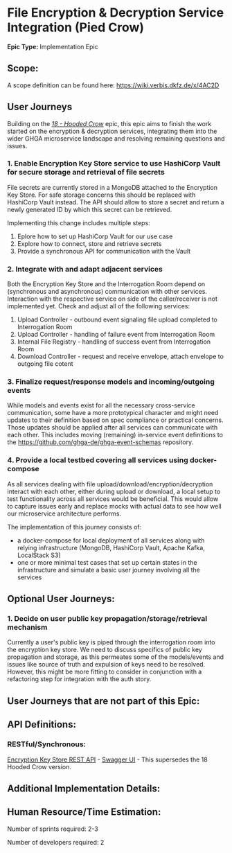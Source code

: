 # File Encryption & Decryption Service Integration (Pied Crow)
**Epic Type:** Implementation Epic


## Scope:
A scope definition can be found here: https://wiki.verbis.dkfz.de/x/4AC2D
## User Journeys

Building on the [*18 - Hooded Crow*](../18-hooded-crow/technical_specification.md) epic, this epic aims to finish the work started on the encryption & decryption services, integrating them into the wider GHGA microservice landscape and resolving remaining questions and issues.

### 1. Enable Encryption Key Store service to use HashiCorp Vault for secure storage and retrieval of file secrets
File secrets are currently stored in a MongoDB attached to the Encryption Key Store.
For safe storage concerns this should be replaced with HashiCorp Vault instead.
The API should allow to store a secret and return a newly generated ID by which this secret can be retrieved.

Implementing this change includes multiple steps:

1. Eplore how to set up HashiCorp Vault for our use case
2. Explore how to connect, store and retrieve secrets
3. Provide a synchronous API for communication with the Vault

### 2. Integrate with and adapt adjacent services
Both the Encryption Key Store and the Interrogation Room depend on (synchronous and asynchronous) communication with other services.
Interaction with the respective service on side of the caller/receiver is not implemented yet.
Check and adjust all of the following services:

1. Upload Controller - outbound event signaling file upload completed to Interrogation Room
2. Upload Controller - handling of failure event from Interrogation Room
3. Internal File Registry - handling of success event from Interrogation Room
4. Download Controller - request and receive envelope, attach envelope to outgoing file cotent

### 3. Finalize request/response models and incoming/outgoing events
While models and events exist for all the necessary cross-service communication, some have a more prototypical character and might need updates to their definition based on spec compliance or practical concerns.
Those updates should be applied after all services can communicate with each other.
This includes moving (remaining) in-service event definitions to the https://github.com/ghga-de/ghga-event-schemas repository.

### 4. Provide a local testbed covering all services using docker-compose
As all services dealing with file upload/download/encryption/decryption interact with each other, either during upload or download, a local setup to test functionality across all services would be beneficial.
This would allow to capture issues early and replace mocks with actual data to see how well our microservice architecture performs.

The implementation of this journey consists of:
- a docker-compose for local deployment of all services along with relying infrastructure (MongoDB, HashiCorp Vault, Apache Kafka, LocalStack S3)
- one or more minimal test cases that set up certain states in the infrastructure and simulate a basic user journey involving all the services

## Optional User Journeys:

### 1. Decide on user public key propagation/storage/retrieval mechanism
Currently a user's public key is piped through the interrogation room into the encryption key store.
We need to discuss specifics of public key propagation and storage, as this permeates some of the models/events and issues like source of truth and expulsion of keys need to be resolved.
However, this might be more fitting to consider in conjunction with a refactoring step for integration with the auth story.
## User Journeys that are not part of this Epic:

## API Definitions:

### RESTful/Synchronous:
[Encryption Key Store REST API](./api_definitions/rest/encryption_key_store.yml) - [Swagger UI](https://editor.swagger.io/?url=https://raw.githubusercontent.com/ghga-de/epic-docs/main/19-pied-raven/api_definitions/rest/encryption_key_store.yml) - This supersedes the 18 Hooded Crow version.

## Additional Implementation Details:


## Human Resource/Time Estimation:

Number of sprints required: 2-3

Number of developers required: 2
